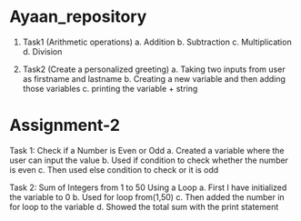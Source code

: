 # Ayaan_repository
1. Task1 (Arithmetic operations)
     a. Addition
     b. Subtraction
     c. Multiplication
     d. Division

2. Task2 (Create a personalized greeting)
     a. Taking two inputs from user as firstname and lastname
     b. Creating a new variable and then adding those variables
     c. printing the variable + string

# Assignment-2
Task 1: Check if a Number is Even or Odd
     a. Created a variable where the user can input the value
     b. Used if condition to check whether the number is even
     c. Then used else condition to check or it is odd

Task 2: Sum of Integers from 1 to 50 Using a Loop
     a. First I have initialized the variable to 0
     b. Used for loop from(1,50)
     c. Then added the number in for loop to the variable
     d. Showed the total sum with the print statement
